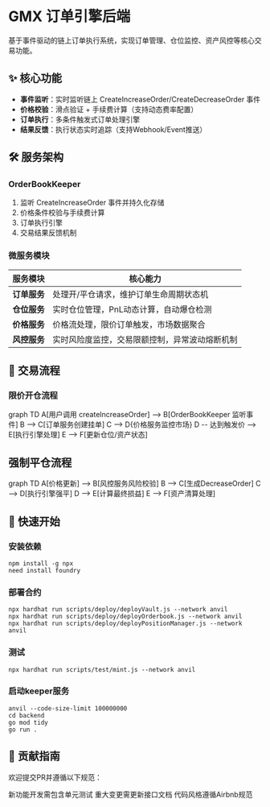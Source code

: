 # GMX 订单引擎后端
基于事件驱动的链上订单执行系统，实现订单管理、仓位监控、资产风控等核心交易功能。
## ✨ 核心功能
- **事件监听**：实时监听链上 CreateIncreaseOrder/CreateDecreaseOrder 事件
- **价格校验**：滑点验证 + 手续费计算（支持动态费率配置）
- **订单执行**：多条件触发式订单处理引擎
- **结果反馈**：执行状态实时追踪（支持Webhook/Event推送）
## 🛠 服务架构
### OrderBookKeeper
1. 监听 CreateIncreaseOrder 事件并持久化存储
2. 价格条件校验与手续费计算
3. 订单执行引擎
4. 交易结果反馈机制
### 微服务模块
| 服务模块         | 核心能力                                                                 |
|------------------|--------------------------------------------------------------------------|
| **订单服务**     | 处理开/平仓请求，维护订单生命周期状态机                                  |
| **仓位服务**     | 实时仓位管理，PnL动态计算，自动爆仓检测                                  |
| **价格服务**     | 价格流处理，限价订单触发，市场数据聚合                                   |
| **风控服务**     | 实时风险度监控，交易限额控制，异常波动熔断机制                            |
## 🔄 交易流程
### 限价开仓流程
graph TD
    A[用户调用 createIncreaseOrder] --> B[OrderBookKeeper 监听事件]
    B --> C[订单服务创建挂单]
    C --> D{价格服务监控市场}
    D -- 达到触发价 --> E[执行引擎处理]
    E --> F[更新仓位/资产状态]
## 强制平仓流程
graph TD
    A[价格更新] --> B[风控服务风险校验]
    B --> C[生成DecreaseOrder]
    C --> D[执行引擎强平]
    D --> E[计算最终损益]
    E --> F[资产清算处理]

## 🚀 快速开始 
### 
### 安装依赖
    npm install -g npx
    need install foundry
### 部署合约
    npx hardhat run scripts/deploy/deployVault.js --network anvil
    npx hardhat run scripts/deploy/deployOrderbook.js --network anvil
    npx hardhat run scripts/deploy/deployPositionManager.js --network anvil

### 测试
    npx hardhat run scripts/test/mint.js --network anvil

### 启动keeper服务
    anvil --code-size-limit 100000000
    cd backend 
    go mod tidy
    go run .
## 🤝 贡献指南
欢迎提交PR并遵循以下规范：

新功能开发需包含单元测试
重大变更需更新接口文档
代码风格遵循Airbnb规范